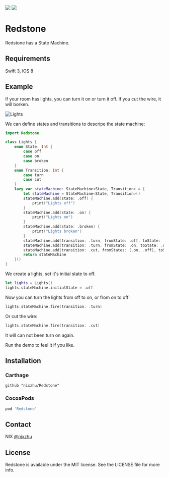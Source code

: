 <p>
<a href="http://cocoadocs.org/docsets/Redstone"><img src="https://img.shields.io/cocoapods/v/Redstone.svg?style=flat"></a>
<a href="https://github.com/Carthage/Carthage/"><img src="https://img.shields.io/badge/Carthage-compatible-4BC51D.svg?style=flat"></a>
</p>

# Redstone

Redstone has a State Machine.

## Requirements

Swift 3, iOS 8

## Example

If your room has lights, you can turn it on or turn it off. If you cut the wire, it will borken.

![Lights](https://github.com/nixzhu/Redstone/raw/master/Images/lights.png)

We can define states and transitions to descripe the state machine:

``` swift
import Redstone

class Lights {
    enum State: Int {
        case off
        case on
        case broken
    }
    enum Transition: Int {
        case turn
        case cut
    }
    lazy var stateMachine: StateMachine<State, Transition> = {
        let stateMachine = StateMachine<State, Transition>()
        stateMachine.add(state: .off) {
            print("Lights off")
        }
        stateMachine.add(state: .on) {
            print("Lights on")
        }
        stateMachine.add(state: .broken) {
            print("Lights broken")
        }
        stateMachine.add(transition: .turn, fromState: .off, toState: .on)
        stateMachine.add(transition: .turn, fromState: .on, toState: .off)
        stateMachine.add(transition: .cut, fromStates: [.on, .off], toState: .broken)
        return stateMachine
    }()
}
```

We create a lights, set it's initial state to off.

``` swift
let lights = Lights()
lights.stateMachine.initialState = .off
```

Now you can turn the lights from off to on, or from on to off:

``` swift
lights.stateMachine.fire(transition: .turn)
```

Or cut the wire:

``` swift
lights.stateMachine.fire(transition: .cut)
```

It will can not been turn on again.

Run the demo to feel it if you like.

## Installation

### Carthage

```ogdl
github "nixzhu/Redstone"
```

### CocoaPods

```ruby
pod 'Redstone'
```

## Contact

NIX [@nixzhu](https://twitter.com/nixzhu)

## License

Redstone is available under the MIT license. See the LICENSE file for more info.

